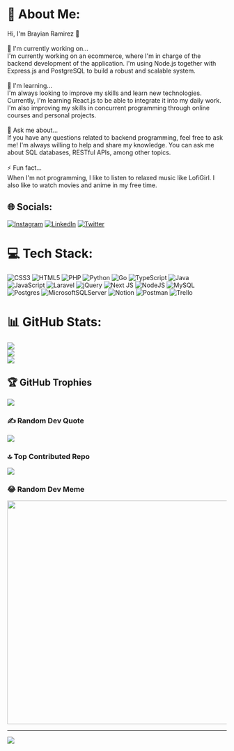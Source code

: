 # 💫 About Me:
Hi, I'm Brayian Ramirez 👋<br><br>🔭 I'm currently working on...<br>I'm currently working on an ecommerce, where I'm in charge of the backend development of the application. I'm using Node.js together with Express.js and PostgreSQL to build a robust and scalable system.<br><br>🌱 I'm learning...<br>I'm always looking to improve my skills and learn new technologies. Currently, I'm learning React.js to be able to integrate it into my daily work. I'm also improving my skills in concurrent programming through online courses and personal projects.<br><br>💬 Ask me about...<br>If you have any questions related to backend programming, feel free to ask me! I'm always willing to help and share my knowledge. You can ask me about SQL databases, RESTful APIs, among other topics.<br><br>⚡ Fun fact...<br>When I'm not programming, I like to listen to relaxed music like LofiGirl. I also like to watch movies and anime in my free time.<br>


## 🌐 Socials:
[![Instagram](https://img.shields.io/badge/Instagram-%23E4405F.svg?logo=Instagram&logoColor=white)](https://instagram.com/brayian.17ra) [![LinkedIn](https://img.shields.io/badge/LinkedIn-%230077B5.svg?logo=linkedin&logoColor=white)](https://linkedin.com/in/brayian-ramirez-aguayo ) [![Twitter](https://img.shields.io/badge/Twitter-%231DA1F2.svg?logo=Twitter&logoColor=white)](https://twitter.com/bramirezag) 

# 💻 Tech Stack:
![CSS3](https://img.shields.io/badge/css3-%231572B6.svg?style=for-the-badge&logo=css3&logoColor=white) ![HTML5](https://img.shields.io/badge/html5-%23E34F26.svg?style=for-the-badge&logo=html5&logoColor=white) ![PHP](https://img.shields.io/badge/php-%23777BB4.svg?style=for-the-badge&logo=php&logoColor=white) ![Python](https://img.shields.io/badge/python-3670A0?style=for-the-badge&logo=python&logoColor=ffdd54) ![Go](https://img.shields.io/badge/go-%2300ADD8.svg?style=for-the-badge&logo=go&logoColor=white) ![TypeScript](https://img.shields.io/badge/typescript-%23007ACC.svg?style=for-the-badge&logo=typescript&logoColor=white) ![Java](https://img.shields.io/badge/java-%23ED8B00.svg?style=for-the-badge&logo=java&logoColor=white) ![JavaScript](https://img.shields.io/badge/javascript-%23323330.svg?style=for-the-badge&logo=javascript&logoColor=%23F7DF1E) ![Laravel](https://img.shields.io/badge/laravel-%23FF2D20.svg?style=for-the-badge&logo=laravel&logoColor=white) ![jQuery](https://img.shields.io/badge/jquery-%230769AD.svg?style=for-the-badge&logo=jquery&logoColor=white) ![Next JS](https://img.shields.io/badge/Next-black?style=for-the-badge&logo=next.js&logoColor=white) ![NodeJS](https://img.shields.io/badge/node.js-6DA55F?style=for-the-badge&logo=node.js&logoColor=white) ![MySQL](https://img.shields.io/badge/mysql-%2300f.svg?style=for-the-badge&logo=mysql&logoColor=white) ![Postgres](https://img.shields.io/badge/postgres-%23316192.svg?style=for-the-badge&logo=postgresql&logoColor=white) ![MicrosoftSQLServer](https://img.shields.io/badge/Microsoft%20SQL%20Sever-CC2927?style=for-the-badge&logo=microsoft%20sql%20server&logoColor=white) ![Notion](https://img.shields.io/badge/Notion-%23000000.svg?style=for-the-badge&logo=notion&logoColor=white) ![Postman](https://img.shields.io/badge/Postman-FF6C37?style=for-the-badge&logo=postman&logoColor=white) ![Trello](https://img.shields.io/badge/Trello-%23026AA7.svg?style=for-the-badge&logo=Trello&logoColor=white)
# 📊 GitHub Stats:
![](https://github-readme-stats.vercel.app/api?username=Bramireza&theme=radical&hide_border=false&include_all_commits=true&count_private=true)<br/>
![](https://github-readme-streak-stats.herokuapp.com/?user=Bramireza&theme=radical&hide_border=false)<br/>
![](https://github-readme-stats.vercel.app/api/top-langs/?username=Bramireza&theme=radical&hide_border=false&include_all_commits=true&count_private=true&layout=compact)

## 🏆 GitHub Trophies
![](https://github-profile-trophy.vercel.app/?username=Bramireza&theme=radical&no-frame=false&no-bg=true&margin-w=4)

### ✍️ Random Dev Quote
![](https://quotes-github-readme.vercel.app/api?type=horizontal&theme=radical)

### 🔝 Top Contributed Repo
![](https://github-contributor-stats.vercel.app/api?username=Bramireza&limit=5&theme=radical&combine_all_yearly_contributions=true)

### 😂 Random Dev Meme
<img src="https://rm.up.railway.app/" width="512px"/>

---
[![](https://visitcount.itsvg.in/api?id=Bramireza&icon=0&color=12)](https://visitcount.itsvg.in)

<!-- Proudly created with GPRM ( https://gprm.itsvg.in ) -->
